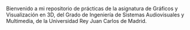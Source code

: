Bienvenido a mi repositorio de prácticas de la asignatura de Gráficos y Visualización en 3D,
del Grado de Ingeniería de Sistemas Audiovisuales y Multimedia, de la Universidad Rey Juan Carlos de Madrid.
